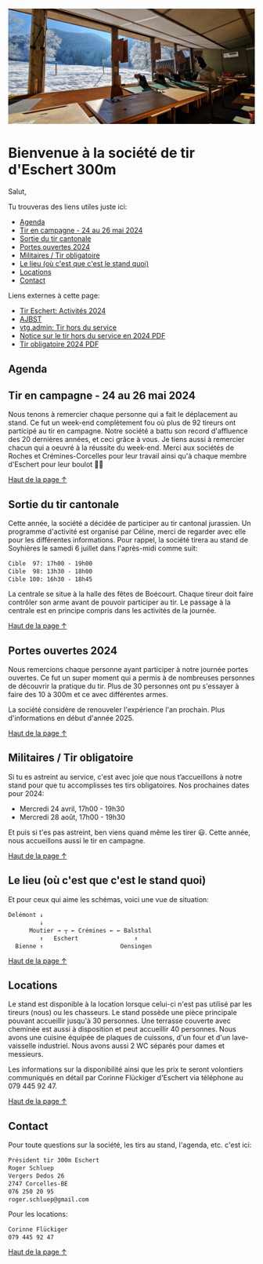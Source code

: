 <p style="text-align: center;"><img id="main_img" src="te_header.jpeg" alt="header"/></p>
<!-- omit from toc -->
<h1>Bienvenue à la société de tir d'Eschert 300m</h1>

Salut,

Tu trouveras des liens utiles juste ici:

- [Agenda](#agenda)
- [Tir en campagne - 24 au 26 mai 2024](#tir-en-campagne---24-au-26-mai-2024)
- [Sortie du tir cantonale](#sortie-du-tir-cantonale)
- [Portes ouvertes 2024](#portes-ouvertes-2024)
- [Militaires / Tir obligatoire](#militaires--tir-obligatoire)
- [Le lieu (où c'est que c'est le stand quoi)](#le-lieu-où-cest-que-cest-le-stand-quoi)
- [Locations](#locations)
- [Contact](#contact)

Liens externes à cette page:
- [Tir Eschert: Activités 2024](https://drive.google.com/file/d/1TSqa0SJHZ6F1xZWQyyu6ipLkP1rrel1Y/view?usp=drive_link)
- [AJBST](https://ajbst.ch/)
- [vtg.admin: Tir hors du service](https://www.vtg.admin.ch/fr/tir-hors-du-service)
- [Notice sur le tir hors du service en 2024 PDF](https://www.vtg.admin.ch/content/vtg-internet/fr/mein-militaerdienst/ausserhalb-des-dienstes/sat/schiesswesen-ausser-dienst/_jcr_content/infotabs/items/schiesspflicht/tabPar/downloadlist/downloadItems/13_1609320804927.download/27_123_f_2024.pdf)
- [Tir obligatoire 2024 PDF](https://www.vtg.admin.ch/content/vtg-internet/fr/mein-militaerdienst/ausserhalb-des-dienstes/sat/schiesswesen-ausser-dienst/_jcr_content/infotabs/items/schiesspflicht/tabPar/downloadlist/downloadItems/261_1610952031454.download/27_124_f_2024.pdf)

## Agenda
<p id="agenda"></p>

<script>
var myDoc = document.getElementById("agenda");
var myMainImg = document.getElementById("main_img");

var w = window.innerWidth * 0.98;

const iframe_agenda = document.createElement('iframe');
iframe_agenda.src = "https://calendar.google.com/calendar/embed?height=600&wkst=2&ctz=Europe%2FZurich&bgcolor=%23F6BF26&showTabs=0&showCalendars=0&title=Occupation%20du%20Stand%20de%20tir%20Eschert&src=ZXNjaGVydC50aXJAZ21haWwuY29t&color=%23039BE5";
iframe_agenda.style = "border-width:0";
iframe_agenda.width= w;
iframe_agenda.height=(3*w)/4;
iframe_agenda.frameborder="0";
iframe_agenda.scrolling="no";

myDoc.appendChild(iframe_agenda);
</script>

## Tir en campagne - 24 au 26 mai 2024
Nous tenons à remercier chaque personne qui a fait le déplacement au stand. Ce fut un week-end complètement fou où plus de 92 tireurs ont participé au tir en campagne. Notre société a battu son record d'affluence des 20 dernières années, et ceci grâce à vous. Je tiens aussi à remercier chacun qui a oeuvré à la réussite du week-end. Merci aux sociétés de Roches et Crémines-Corcelles pour leur travail ainsi qu'à chaque membre d'Eschert pour leur boulot 👍🏻

[Haut de la page ↑](#bienvenue-à-la-société-de-tir-deschert-300m)

## Sortie du tir cantonale
Cette année, la société a décidée de participer au tir cantonal jurassien. Un programme d'activité est organisé par Céline, merci de regarder avec elle pour les différentes informations. Pour rappel, la société tirera au stand de Soyhières le samedi 6 juillet dans l'après-midi comme suit:

```
Cible  97: 17h00 - 19h00
Cible  98: 13h30 - 18h00
Cible 100: 16h30 - 18h45
```
 
La centrale se situe à la halle des fêtes de Boécourt. Chaque tireur doit faire contrôler son arme avant de pouvoir participer au tir. Le passage à la centrale est en principe compris dans les activités de la journée.

[Haut de la page ↑](#bienvenue-à-la-société-de-tir-deschert-300m)

## Portes ouvertes 2024
Nous remercions chaque personne ayant participer à notre journée portes ouvertes. Ce fut un super moment qui a permis à de nombreuses personnes de découvrir la pratique du tir. Plus de 30 personnes ont pu s'essayer à faire des 10 à 300m et ce avec différentes armes.

La société considère de renouveler l'expérience l'an prochain. Plus d'informations en début d'année 2025.

[Haut de la page ↑](#bienvenue-à-la-société-de-tir-deschert-300m)

## Militaires / Tir obligatoire
Si tu es astreint au service, c'est avec joie que nous t’accueillons à notre stand pour que tu accomplisses tes tirs obligatoires. Nos prochaines dates pour 2024:

- Mercredi 24 avril, 17h00 - 19h30
- Mercredi 28 août, 17h00 - 19h30

Et puis si t'es pas astreint, ben viens quand même les tirer 😃. Cette année, nous accueillons aussi le tir en campagne.

[Haut de la page ↑](#bienvenue-à-la-société-de-tir-deschert-300m)

## Le lieu (où c'est que c'est le stand quoi)
<p id="map"></p>

<script>
var myDoc = document.getElementById("map");
var myMainImg = document.getElementById("main_img");

var w = window.innerWidth * 0.98;

const iframe_map = document.createElement('iframe');
iframe_map.src = "https://www.google.com/maps/embed?pb=!1m18!1m12!1m3!1d10827.652940093783!2d7.377267375557257!3d47.2769505967108!2m3!1f0!2f0!3f0!3m2!1i1024!2i768!4f13.1!3m3!1m2!1s0x4791de60d8456f51%3A0xb32602153ef1e4f7!2sPr%C3%A9%20Beuclair%201%2C%202743%20Eschert!5e0!3m2!1sfr!2sch!4v1712697380799!5m2!1sfr!2sch";
iframe_map.width= w;
iframe_map.height=(w)/2;
iframe_map.style="border:0;";
iframe_map.allowfullscreen="";
iframe_map.loading="lazy";
iframe_map.referrerpolicy="no-referrer-when-downgrade";

myDoc.appendChild(iframe_map);
</script>

Et pour ceux qui aime les schémas, voici une vue de situation:
```
Delémont ↓
         ↓
      Moutier → ┬ ← Crémines ← ← Balsthal
         ↑   Eschert                ↑
  Bienne ↑                      Oensingen
```

[Haut de la page ↑](#bienvenue-à-la-société-de-tir-deschert-300m)

## Locations
Le stand est disponible à la location lorsque celui-ci n'est pas utilisé par les tireurs (nous) ou les chasseurs. Le stand possède une pièce principale pouvant accueillir jusqu'à 30 personnes. Une terrasse couverte avec cheminée est aussi à disposition et peut accueillir 40 personnes. Nous avons une cuisine équipée de plaques de cuissons, d'un four et d'un lave-vaisselle industriel. Nous avons aussi 2 WC séparés pour dames et messieurs.

Les informations sur la disponibilité ainsi que les prix te seront volontiers communiqués en détail par Corinne Flückiger d'Eschert via téléphone au 079 445 92 47.

[Haut de la page ↑](#bienvenue-à-la-société-de-tir-deschert-300m)

## Contact
Pour toute questions sur la société, les tirs au stand, l'agenda, etc. c'est ici:
```
Président tir 300m Eschert
Roger Schluep
Vergers Dedos 26
2747 Corcelles-BE
076 250 20 95
roger.schluep@gmail.com
```

Pour les locations:
```
Corinne Flückiger
079 445 92 47
```

[Haut de la page ↑](#bienvenue-à-la-société-de-tir-deschert-300m)
